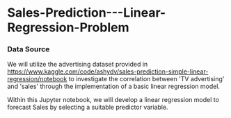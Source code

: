 # Sales-Prediction---Linear-Regression-Problem


### Data Source
We will utilize the advertising dataset provided in https://www.kaggle.com/code/ashydv/sales-prediction-simple-linear-regression/notebook  to investigate the correlation between 'TV advertising' and 'sales' through the implementation of a basic linear regression model.


Within this Jupyter notebook, we will develop a linear regression model to forecast Sales by selecting a suitable predictor variable.
